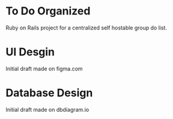 # To Do Organized
Ruby on Rails project for a centralized self hostable group do list.
# UI Desgin
Initial draft made on figma.com
# Database Design
Initial draft made on dbdiagram.io